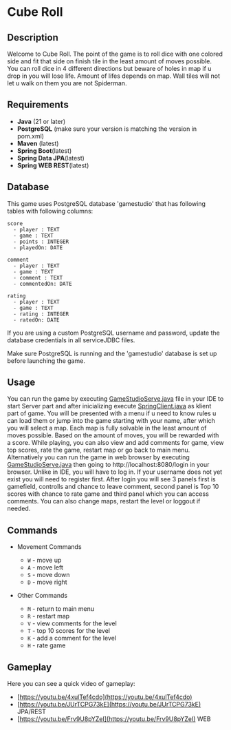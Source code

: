 # Cube Roll

## Description
Welcome to Cube Roll. The point of the game is to roll dice with one colored side and fit that side on finish tile in the least amount of moves possible. You can roll dice in 4 different directions but beware of holes in map if u drop in you will lose life. Amount of lifes depends on map. Wall tiles will not let u walk on them you are not Spiderman.

## Requirements

- __Java__ (21 or later)  
- __PostgreSQL__ (make sure your version is matching the version in pom.xml) 
- __Maven__ (latest)
- __Spring Boot__(latest)
- __Spring Data JPA__(latest)
- __Spring WEB REST__(latest)

## Database

This game uses PostgreSQL database 'gamestudio' that has following tables with following columns:
```
score
  - player : TEXT
  - game : TEXT
  - points : INTEGER
  - playedOn: DATE

comment
  - player : TEXT
  - game : TEXT
  - comment : TEXT
  - commentedOn: DATE

rating
  - player : TEXT
  - game : TEXT
  - rating : INTEGER
  - ratedOn: DATE
```

If you are using a custom PostgreSQL username and password, update the database credentials in all serviceJDBC files.

Make sure PostgreSQL is running and the 'gamestudio' database is set up before launching the game.
## Usage

You can run the game by executing [GameStudioServe.java](src/main/java/sk/tuke/gamestudio/server/GameStudioServer.java)
file in your IDE to start Server part and after inicializing execute [SpringClient.java](src/main/java/sk/tuke/gamestudio/SpringClient.java) as klient part of game. You will be presented with a menu if u need to know rules u can load them or jump into the game starting with your name, after which you will select a map. Each map is fully solvable in the least amount of moves possible. Based on the amount of moves, you will be rewarded with a score. While playing, you can also view and add comments for game, view top scores, rate the game, restart map or go back to main menu.
Alternatively you can run the game in web browser by executing [GameStudioServe.java](src/main/java/sk/tuke/gamestudio/server/GameStudioServer.java) then going to http://localhost:8080/login in your browser. Unlike in IDE, you will have to log in. If your username does not yet exist you will need to register first. After login you will see 3 panels first is gamefield, controlls and chance to leave comment, second panel is Top 10 scores with chance to rate game and third panel which you can access comments. You can also change maps, restart the level or loggout if needed. 



## Commands

- Movement Commands
  - `W` - move up
  - `A` - move left
  - `S` - move down
  - `D` - move right

- Other Commands
  - `M` - return to main menu
  - `R` - restart map
  - `V` - view comments for the level
  - `T` - top 10 scores for the level
  - `K` - add a comment for the level
  - `H` - rate game

  
## Gameplay

Here you can see a quick video of gameplay:
- [https://youtu.be/4xulTef4cdo](https://youtu.be/4xulTef4cdo)
- [https://youtu.be/JUrTCPG73kE](https://youtu.be/JUrTCPG73kE) JPA/REST
- [https://youtu.be/Frv9U8pYZeI](https://youtu.be/Frv9U8pYZeI) WEB